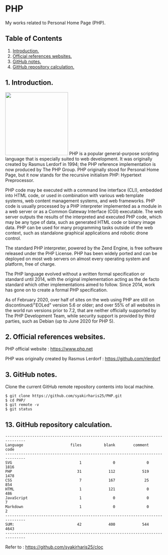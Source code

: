 # PHP
My works related to Personal Home Page (PHP).

## Table of Contents
1. [Introduction.](#introduction)
2. [Official references websites.](#references)
3. [GitHub notes.](#github)
4. [GitHub repository calculation.](#calculation)

<a name="introduction"></a>
## 1. Introduction.
<img src="C.png" height="200">
PHP is a popular general-purpose scripting language that is especially suited to web development. It was originally created by Rasmus Lerdorf in 1994; the PHP reference implementation is now produced by The PHP Group. PHP originally stood for Personal Home Page, but it now stands for the recursive initialism PHP: Hypertext Preprocessor.

PHP code may be executed with a command line interface (CLI), embedded into HTML code, or used in combination with various web template systems, web content management systems, and web frameworks. PHP code is usually processed by a PHP interpreter implemented as a module in a web server or as a Common Gateway Interface (CGI) executable. The web server outputs the results of the interpreted and executed PHP code, which may be any type of data, such as generated HTML code or binary image data. PHP can be used for many programming tasks outside of the web context, such as standalone graphical applications and robotic drone control.

The standard PHP interpreter, powered by the Zend Engine, is free software released under the PHP License. PHP has been widely ported and can be deployed on most web servers on almost every operating system and platform, free of charge.

The PHP language evolved without a written formal specification or standard until 2014, with the original implementation acting as the de facto standard which other implementations aimed to follow. Since 2014, work has gone on to create a formal PHP specification.

As of February 2020, over half of sites on the web using PHP are still on discontinued/"EOLed" version 5.6 or older; and over 55% of all websites in the world run versions prior to 7.2, that are neither officially supported by The PHP Development Team, while security support is provided by third parties, such as Debian (up to June 2020 for PHP 5).

<a name="references"></a>
## 2. Official references websites. <br />
PHP official website : https://www.php.net <br />

PHP was originally created by Rasmus Lerdorf : https://github.com/rlerdorf <br />

<a name="github"></a>
## 3. GitHub notes.
Clone the current GitHub remote repository contents into local machine.
```
$ git clone https://github.com/syakirharis25/PHP.git
$ cd PHP/
$ git remote -v
$ git status
```

<a name="calculation"></a>
## 13. GitHub repository calculation.
```
-------------------------------------------------------------------------------
Language                     files          blank        comment           code
-------------------------------------------------------------------------------
SVG                              1              0              0           1816
PHP                             31            112            519           1478
CSS                              7            167             25            854
HTML                             1            121              0            486
JavaScript                       1              0              0              7
Markdown                         1              0              0              2
-------------------------------------------------------------------------------
SUM:                            42            400            544           4643
-------------------------------------------------------------------------------
```
Refer to : https://github.com/syakirharis25/cloc
